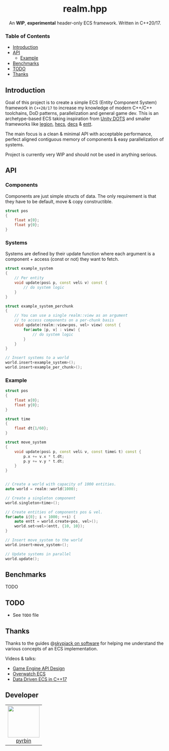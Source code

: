 <h1 align="center">realm.hpp</h1>
<p align="center">An <b>WIP</b>, <b>experimental</b> header-only ECS framework. Written in C++20/17.</p>

### Table of Contents

- [Introduction](#introduction)
- [API](#api)
  - [Example](###example)
- [Benchmarks](#benchmarks)
- [TODO](#todo)
- [Thanks](#thanks)

## Introduction
Goal of this project is to create a simple ECS (Entity Component System) framework in `C++20/17` to increase
my knowledge of modern C++/C++ toolchains, DoD patterns, parallelization and general game dev.
This is an archetype-based ECS taking inspiration from 
[Unity DOTS](https://unity.com/dots) and smaller frameworks like
[legion](https://github.com/TomGillen/legion), 
[hecs](https://github.com/robertlong/hecs),
[decs](https://github.com/vblanco20-1/decs) & 
[entt](https://github.com/skypjack/entt). 

The main focus is a clean & minimal API with acceptable performance, 
perfect aligned contiguous memory of components & easy parallelization of systems.

Project is currently very WIP and should not be used in anything serious.
    
## API

### Components
Components are just simple structs of data. The only requirement is that they have to be default, move & copy constructible.
```c++
struct pos
{
    float x{0};
    float y{0};
}
```

### Systems
Systems are defined by their update function where each argument is a 
component + access (const or not) they want to fetch.
```c++
struct example_system
{
    // Per entity
    void update(pos& p, const vel& v) const {
        // do system logic
    }
}

struct example_system_perchunk
{
    // You can use a single realm::view as an argument
    // to access components on a per-chunk basis
    void update(realm::view<pos, vel> view) const {
        for(auto [p, v] : view) {
            // do system logic
        }
    }
}

// Insert systems to a world
world.insert<example_system>();
world.insert<example_per_chunk>();
```

### Example
```c++
struct pos
{
    float x{0};
    float y{0};
}

struct time
{
    float dt{1/60};
}

struct move_system
{
    void update(pos& p, const vel& v, const time& t) const {
        p.x += v.x * t.dt;
        p.y += v.y * t.dt;
    }
}


// Create a world with capacity of 1000 entities.
auto world = realm::world(1000);

// Create a singleton component
world.singleton<time>();

// Create entities of components pos & vel.
for(auto i{0}; i < 1000; ++i) {
    auto entt = world.create<pos, vel>();
    world.set<vel>(entt, {10, 10});
}

// Insert move_system to the world
world.insert<move_system>();

// Update systems in parallel
world.update();

```

## Benchmarks
TODO

## TODO
* See `TODO` file

## Thanks
Thanks to the guides @[skypjack on software]() for helping me 
understand the various concepts of an ECS implementation.

Videos & talks:
* [Game Engine API Design](https://www.youtube.com/watch?v=W3ViIBnTTKA)
* [Overwatch ECS](https://www.youtube.com/watch?v=W3aieHjyNvw)
* [Data Driven ECS in C++17](https://www.youtube.com/watch?v=tONOW7Luln8)

## Developer

<table>
  <tbody>
    <tr>
      <td align="center" valign="top">
        <img width="100" height="100" src="https://github.com/pyrbin.png?s=150">
        <br>
        <a href="https://github.com/pyrbin">pyrbin</a>
      </td>
     </tr>
  </tbody>
</table>
